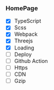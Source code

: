 ### HomePage

- [x] TypeScript
- [x] Scss
- [x] Webpack
- [x] Threejs
- [x] Loading
- [ ] Deploy
- [ ] Github Action
- [ ] Https
- [ ] CDN
- [ ] Gzip
